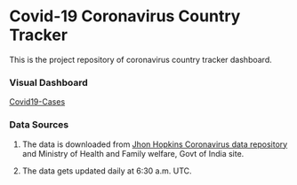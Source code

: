 # Covid-19 Coronavirus Country Tracker

This is the project repository of coronavirus country tracker dashboard.

### Visual Dashboard
[Covid19-Cases](https://monty.shinyapps.io/rcoronavirus)

### Data Sources

  1. The data is downloaded from [Jhon Hopkins Coronavirus data repository](https://github.com/CSSEGISandData/COVID-19) and Ministry of Health and Family welfare, Govt of India site.

  2. The data gets updated daily at 6:30 a.m. UTC.

